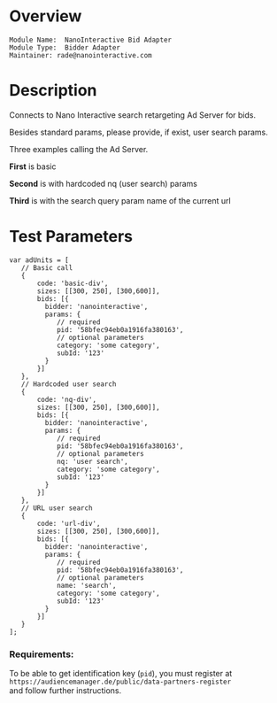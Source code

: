 # Overview

```
Module Name:  NanoInteractive Bid Adapter
Module Type:  Bidder Adapter
Maintainer: rade@nanointeractive.com
```

# Description

Connects to Nano Interactive search retargeting Ad Server for bids.

Besides standard params, please provide, if exist, user search params. 

Three examples calling the Ad Server. 

**First** is basic 

**Second** is with hardcoded nq (user search) params 

**Third** is with the search query param name of the current url

# Test Parameters
```
var adUnits = [
   // Basic call
   {
       code: 'basic-div',
       sizes: [[300, 250], [300,600]],
       bids: [{
         bidder: 'nanointeractive',
         params: {
            // required
            pid: '58bfec94eb0a1916fa380163',
            // optional parameters
            category: 'some category',
            subId: '123'
         }
       }]
   },
   // Hardcoded user search 
   {
       code: 'nq-div',
       sizes: [[300, 250], [300,600]],
       bids: [{
         bidder: 'nanointeractive',
         params: {
            // required
            pid: '58bfec94eb0a1916fa380163',
            // optional parameters
            nq: 'user search',
            category: 'some category',
            subId: '123'
         }
       }]
   },
   // URL user search 
   {
       code: 'url-div',
       sizes: [[300, 250], [300,600]],
       bids: [{
         bidder: 'nanointeractive',
         params: {
            // required
            pid: '58bfec94eb0a1916fa380163',
            // optional parameters
            name: 'search',
            category: 'some category',
            subId: '123'
         }
       }]
   }
];
```

### Requirements:
To be able to get identification key (`pid`), you must register at <br> 
`https://audiencemanager.de/public/data-partners-register` <br>
and follow further instructions.